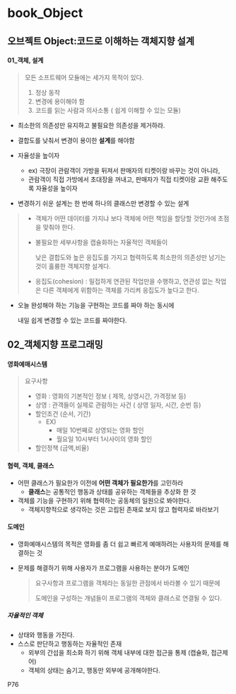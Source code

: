 # book_Object

## 오브젝트 Object:코드로 이해하는 객체지향 설계

#### 01_객체, 설계
> 모든 소프트웨어 모듈에는 세가지 목적이 있다.
> 1. 정상 동작
> 2. 변경에 용이해야 함
> 3. 코드를 읽는 사람과 의사소통 ( 쉽게 이해할 수 있는 모듈)

- 최소한의 의존성만 유지하고 불필요한 의존성을 제거하라. 
- 결합도를 낮춰서 변경이 용이한 **설계**를 해야함
- 자율성을 높이자
  - ex) 극장이 관람객이 가방을 뒤져서 판매자의 티켓이랑 바꾸는 것이 아니라, 
  - 관람객이 직접 가방에서 초대장을 꺼내고, 판매자가 직접 티켓이랑 교환 해주도록 자율성을 높이자

- 변경하기 쉬운 설계는 한 번에 하나의 클래스만 변경할 수 있는 설계 

> - 객체가 어떤 데이터를 가지냐 보다 객체에 어떤 책임을 할당할 것인가에 초점을 맞춰야 한다.
>
> - 불필요한 세부사항을 캡슐화하는 자율적인 객체들이 
>
>   낮은 결합도와 높은 응집도를 가지고 협력하도록 최소한의 의존성만 남기는 것이 훌륭한 객체지향 설계다.
>
> - 응집도(cohesion) : 밀접하게 연관된 작업만을 수행하고, 연관성 없는 작업은 다른 객체에게 위함하는 객체를 가리켜 응집도가 높다고 한다. 

- 오늘 완성해야 하는 기능을 구현하는 코드를 짜야 하는 동시에 

  내일 쉽게 변경할 수 있는 코드를 짜야한다.



## 02_객체지향 프로그래밍

#### 영화예매시스템

> 요구사항 
>
> - 영화 : 영화의 기본적인 정보 ( 제목, 상영시간, 가격정보 등)
> - 상영 : 관객들이 실제로 관람하는 사건 ( 상영 일자, 시간, 순번 등)
> - 할인조건 (순서, 기간)
>   - EX) 
>     - 매일 10번째로 상영되는 영화 할인 
>     - 월요일 10시부터 1시사이의 영화 할인
> - 할인정책 (금액,비율)



#### 협력, 객체, 클래스

- 어떤 클래스가 필요한가 이전에 **어떤 객체가 필요한가**를 고민하라
  - **클래스**는 공통적인 행동과 상태를 공유하는 객체들을 추상화 한 것
- 객체를 기능을 구현하기 위해 협력하는 공동체의 일원으로 봐야한다.
  - 객체지향적으로 생각하는 것은 고립된 존재로 보지 않고 협력자로 바라보기

#### 도메인

- 영화예매시스템의 목적은 영화를 좀 더 쉽고 빠르게 예매하려는 사용자의 문제를 해결하는 것

- 문제를 해결하기 위해 사용자가 프로그램을 사용하는 분야가 도메인

  > 요구사항과 프로그램을 객체라는 동일한 관점에서 바라볼 수 있기 때문에
  >
  > 도메인을 구성하는 개념들이 프로그램의 객체와 클래스로 연결될 수 있다.



##### 자율적인 객체

- 상태와 행동을 가진다. 
- 스스로 판단하고 행동하는 자율적인 존재
  - 외부의 간섭을 최소화 하기 위해 객체 내부에 대한 접근을 통제 (캡슐화, 접근제어)
  - 객체의 상태는 숨기고, 행동만 외부에 공개해야한다.

P76
